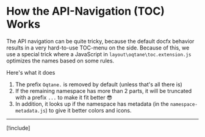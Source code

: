 ﻿
# How the API-Navigation (TOC) Works

The API navigation can be quite tricky, because the default docfx behavior results in a very hard-to-use TOC-menu on the side. 
Because of this, we use a special trick where a JavaScript in `layout\oqtane\toc.extension.js` optimizes the names based on some rules. 

Here's what it does

1. The prefix `Oqtane.` is removed by default (unless that's all there is)
1. If the remaining namespace has more than 2 parts, it will be truncated with a prefix `...` to make it fit better 😎
1. In addition, it looks up if the namespace has metadata (in the `namespace-metadata.js`) to give it better colors and icons.

---

[!include[](~/shared/authors/iJungleboy/_main-author.md)]
